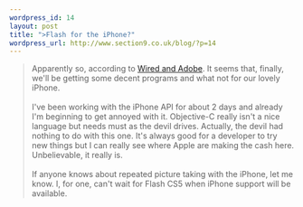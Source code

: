 ```yaml
--- 
wordpress_id: 14
layout: post
title: ">Flash for the iPhone?"
wordpress_url: http://www.section9.co.uk/blog/?p=14
---
```

>Apparently so, according to <a href="http://www.wired.com/gadgetlab/2009/10/iphone-flash">Wired and Adobe</a>. It seems that, finally, we'll be getting some decent programs and what not for our lovely iPhone. <br /><br />I've been working with the iPhone API for about 2 days and already I'm beginning to get annoyed with it. Objective-C really isn't a nice language but needs must as the devil drives. Actually, the devil had nothing to do with this one. It's always good for a developer to try new things but I can really see where Apple are making the cash here. Unbelievable, it really is. <br /><br />If anyone knows about repeated picture taking with the iPhone, let me know. I, for one, can't wait for Flash CS5 when iPhone support will be available.
